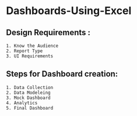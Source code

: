 # Dashboards-Using-Excel
## Design Requirements :
    1. Know the Audience
    2. Report Type
    3. UI Requirements
 
## Steps for Dashboard creation:
    1. Data Collection
    2. Data Modeleing
    3. Mock Dashboard
    4. Analytics
    5. Final Dashboard
